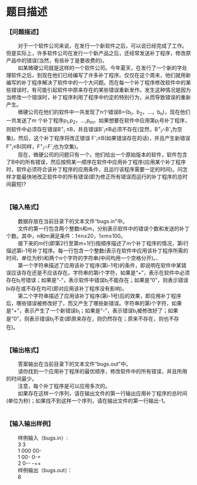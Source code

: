 # 题目描述


<div>
<h3>
【问题描述】
</h3>
</div>
<div style="text-indent:24pt;">
对于一个软件公司来说，在发行一个新软件之后，可以说已经完成了工作。但是实际上，许多软件公司在发行一个新产品之后，还经常发送补丁程序，修改原产品中的错误(当然，有些补丁是要收费的)。
</div>
<div style="text-indent:24pt;">
如某微硬公司就是这样的一个软件公司。今年夏天，在发行了一个新的字处理软件之后，到现在他们已经编写了许多补丁程序。仅仅在这个周末，他们就用新编写的补丁程序解决了软件中的一个大问题。而在每一个补丁程序修改软件中的某些错误时，有可能引起软件中原来存在的某些错误重新发作。发生这种情况是因为当修改一个错误时，补丁程序利用了程序中约定的特别行为，从而导致错误的重新产生。
</div>
<div style="text-indent:24pt;">
微硬公司在他们的软件中一共发现了n个错误B={<span>b<sub>l</sub></span>，b<sub>2</sub>，…，<span>b<sub>n</sub></span>)，现在他们一共发送了m 个补丁程序p<sub>1</sub>,p<sub>2</sub>，…,p<sub>m</sub>。如果想要在软件中应用第p<sub>i</sub>号补丁程序，则软件中必须存在错误<span>B<sup>+</sup><sub>i</sub></span> ≤B，并且错误B<sup>-</sup><span><sub>i</sub></span>≤B必须不存在(显然，<span>B<sup>+</sup><sub>i</sub></span>∩B<sup>-</sup><span><sub>i</sub></span>为空集)。然后，这个补丁程序将改正错误 F<sup>-</sup><span><sub>i</sub></span>≤B(如果错误存在的话)，并且产生新错误<span>F<sup>+</sup><sub>i</sub></span>≤B(同样，<span>F<sup>+</sup><sub>i</sub></span>∩F<sup>-</sup><span><sub>i</sub></span>也为空集)。
</div>
<div style="text-indent:24pt;">
现在，微硬公司的问题只有一个。他们给出一个原始版本的软件，软件包含了B中的所有错误，然后按照某一顺序在软件中应用补丁程序(应用某个补丁程序时，软件必须符合该补丁程序的应用条件，且运行该程序需要一定的时间)。问怎样才能最快地改正软件中的所有错误(即为修正所有错误而运行的补丁程序的总时间最短)?
</div>
<div style="text-indent:24pt;">
 
</div>
<div>
<h3>
【输入格式】
</h3>
</div>
<div style="text-indent:24pt;">
数据存放在当前目录下的文本文件“<span>bugs.in</span>&#34;中。
</div>
<div style="text-indent:24pt;">
文件的第一行包含两个整数n和m，分别表示软件中的错误个数和发送的补丁个数。其中，n和m满足条件：1≤n≤20，1≤m≤100。
</div>
<div style="text-indent:24pt;">
接下来的m行(即第2行至第m+1行)按顺序描述了m个补丁程序的情况，第<span>i</span>行描述第i-1号补丁程序。每一行包含一个整数(表示在软件中应用该补丁程序所需的时间，单位为秒)和两个n个字符的字符串(中间均用一个空格分开)。、
</div>
<div style="text-indent:24pt;">
第一个字符串描述了应用该补丁程序(第i-1号)的条件，即说明在软件中某错误应该存在还是不应该存在。字符串的第<span>i</span>个字符，如果是“+”，表示在软件中必须存在b<sub>i</sub>号错误；如果是“-”，表示软件中错误b<sub>i</sub>不能存在；如果是“0&#34;，则表示错误bi存在或不存在均可(即对应用该补丁程序没有影响)。
</div>
<div style="text-indent:24pt;">
第二个字符串描述了应用该补丁程序(第i-1号)后的效果，即应用补丁程序后，哪些错误被修改好了，而又产生了哪些新错误。字符串的第<span>i</span>个字符，如果是“+”，表示产生了一个新错误b<sub>i</sub>；如果是“-”，表示错误b<sub>i</sub>被修改好了；如果是“0”，则表示错误b<sub>i</sub>不变(即原来存在，则仍然存在；原来不存在，则也不存在)。
</div>
<div style="text-indent:24pt;">
 
</div>
<div>
<h3>
【输出格式】
</h3>
</div>
<div style="text-indent:24pt;">
答案输出在当前目录下的文本文件“<span>bugs.out</span>&#34;中。
</div>
<div style="text-indent:24pt;">
请你找到一个应用补丁程序的最优顺序，修改软件中的所有错误，并且所用的时间最少。
</div>
<div style="text-indent:24pt;">
注意，每个补丁程序是可以应用多次的。
</div>
<div style="text-indent:24pt;">
如果存在这样一个序列，请在输出文件的第一行输出应用补丁程序的总时间(单位为秒)；如果找不到这样一个序列，请在输出文件的第一行输出-1。
</div>
<div style="text-indent:24pt;">
 
</div>
<div>
<h3>
【输入输出样例】
</h3>
</div>
<div style="text-indent:24pt;">
样例输入（<span>bugs.in</span>）:
</div>
<div style="text-indent:24pt;">
3 <span>3</span> 
</div>
<div style="text-indent:24pt;">
1 000 00-
</div>
<div style="text-indent:24pt;">
1 00- 0-+
</div>
<div style="text-indent:24pt;">
2 0-- -++
</div>
<div style="text-indent:24pt;">
样例输出（<span>bugs.out</span>）：
</div>
<div style="text-indent:24pt;">
8
</div>
